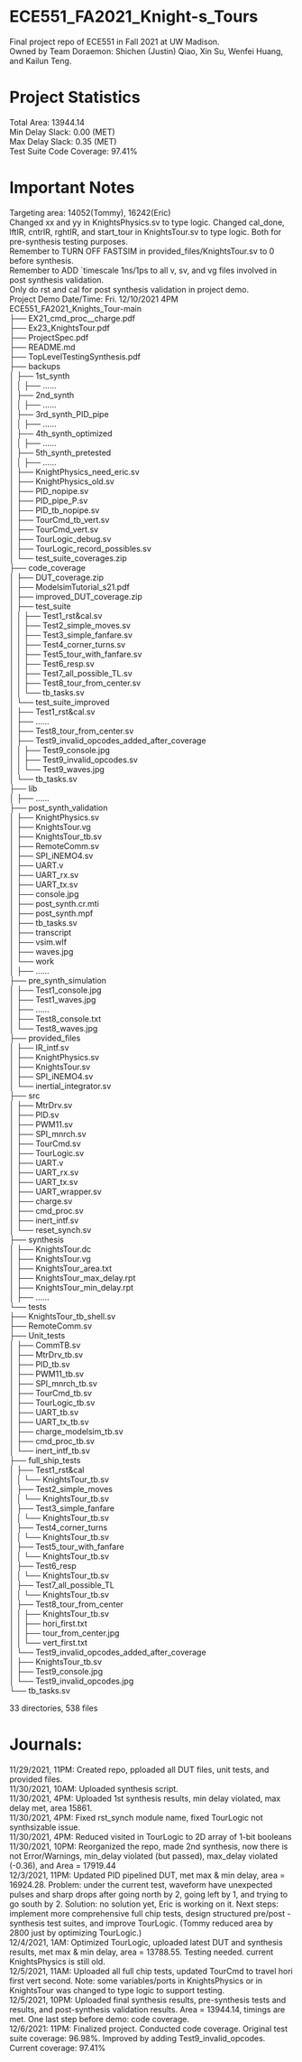# ECE551_FA2021_Knight-s_Tours
Final project repo of ECE551 in Fall 2021 at UW Madison. <br />
Owned by Team Doraemon: Shichen (Justin) Qiao, Xin Su, Wenfei Huang, and Kailun Teng. <br />

# Project Statistics
Total Area: 13944.14 <br />
Min Delay Slack: 0.00 (MET) <br />
Max Delay Slack: 0.35 (MET) <br />
Test Suite Code Coverage: 97.41% <br />

# Important Notes
Targeting area: 14052(Tommy), 16242(Eric) <br />
Changed xx and yy in KnightsPhysics.sv to type logic. Changed cal_done, lftIR, cntrIR, rghtIR, and start_tour in KnightsTour.sv to type logic. Both for pre-synthesis testing purposes. <br />
Remember to TURN OFF FASTSIM in provided_files/KnightsTour.sv to 0 before synthesis. <br />
Remember to ADD `timescale 1ns/1ps to all v, sv, and vg files involved in post synthesis validation. <br />
Only do rst and cal for post synthesis validation in project demo. <br />
Project Demo Date/Time: Fri. 12/10/2021 4PM <br />
ECE551_FA2021_Knights_Tour-main <br />
├── EX21_cmd_proc__charge.pdf <br />
├── Ex23_KnightsTour.pdf <br />
├── ProjectSpec.pdf <br />
├── README.md <br />
├── TopLevelTestingSynthesis.pdf <br />
├── backups <br />
│   ├── 1st_synth <br />
│   │   ├── …… <br />
│   ├── 2nd_synth <br />
│   │   ├── …… <br />
│   ├── 3rd_synth_PID_pipe <br />
│   │   ├── …… <br />
│   ├── 4th_synth_optimized <br />
│   │   ├── …… <br />
│   ├── 5th_synth_pretested <br />
│   │   ├── …… <br />
│   ├── KnightPhysics_need_eric.sv <br />
│   ├── KnightPhysics_old.sv <br />
│   ├── PID_nopipe.sv <br />
│   ├── PID_pipe_P.sv <br />
│   ├── PID_tb_nopipe.sv <br />
│   ├── TourCmd_tb_vert.sv <br />
│   ├── TourCmd_vert.sv <br />
│   ├── TourLogic_debug.sv <br />
│   ├── TourLogic_record_possibles.sv <br />
│   └── test_suite_coverages.zip <br />
├── code_coverage <br />
│   ├── DUT_coverage.zip <br />
│   ├── ModelsimTutorial_s21.pdf <br />
│   ├── improved_DUT_coverage.zip <br />
│   ├── test_suite <br />
│   │   ├── Test1_rst&cal.sv <br />
│   │   ├── Test2_simple_moves.sv <br />
│   │   ├── Test3_simple_fanfare.sv <br />
│   │   ├── Test4_corner_turns.sv <br />
│   │   ├── Test5_tour_with_fanfare.sv <br />
│   │   ├── Test6_resp.sv <br />
│   │   ├── Test7_all_possible_TL.sv <br />
│   │   ├── Test8_tour_from_center.sv <br />
│   │   └── tb_tasks.sv <br />
│   └── test_suite_improved <br />
│       ├── Test1_rst&cal.sv <br />
│       ├── …… <br />
│       ├── Test8_tour_from_center.sv <br />
│       ├── Test9_invalid_opcodes_added_after_coverage <br />
│       │   ├── Test9_console.jpg <br />
│       │   ├── Test9_invalid_opcodes.sv <br />
│       │   └── Test9_waves.jpg <br />
│       └── tb_tasks.sv <br />
├── lib <br />
│   ├── …… <br />
├── post_synth_validation <br />
│   ├── KnightPhysics.sv <br />
│   ├── KnightsTour.vg <br />
│   ├── KnightsTour_tb.sv <br />
│   ├── RemoteComm.sv <br />
│   ├── SPI_iNEMO4.sv <br />
│   ├── UART.v <br />
│   ├── UART_rx.sv <br />
│   ├── UART_tx.sv <br />
│   ├── console.jpg <br />
│   ├── post_synth.cr.mti <br />
│   ├── post_synth.mpf <br />
│   ├── tb_tasks.sv <br />
│   ├── transcript <br />
│   ├── vsim.wlf <br />
│   ├── waves.jpg <br />
│   └── work <br />
│       ├── …… <br />
├── pre_synth_simulation <br />
│   ├── Test1_console.jpg <br />
│   ├── Test1_waves.jpg <br />
│   ├── …… <br />
│   ├── Test8_console.txt <br />
│   └── Test8_waves.jpg <br />
├── provided_files <br />
│   ├── IR_intf.sv <br />
│   ├── KnightPhysics.sv <br />
│   ├── KnightsTour.sv <br />
│   ├── SPI_iNEMO4.sv <br />
│   └── inertial_integrator.sv <br />
├── src <br />
│   ├── MtrDrv.sv <br />
│   ├── PID.sv <br />
│   ├── PWM11.sv <br />
│   ├── SPI_mnrch.sv <br />
│   ├── TourCmd.sv <br />
│   ├── TourLogic.sv <br />
│   ├── UART.v <br />
│   ├── UART_rx.sv <br />
│   ├── UART_tx.sv <br />
│   ├── UART_wrapper.sv <br />
│   ├── charge.sv <br />
│   ├── cmd_proc.sv <br />
│   ├── inert_intf.sv <br />
│   └── reset_synch.sv <br />
├── synthesis <br />
│   ├── KnightsTour.dc <br />
│   ├── KnightsTour.vg <br />
│   ├── KnightsTour_area.txt <br />
│   ├── KnightsTour_max_delay.rpt <br />
│   ├── KnightsTour_min_delay.rpt <br />
│   ├── …… <br />
└── tests <br />
├── KnightsTour_tb_shell.sv <br />
├── RemoteComm.sv <br />
├── Unit_tests <br />
│   ├── CommTB.sv <br />
│   ├── MtrDrv_tb.sv <br />
│   ├── PID_tb.sv <br />
│   ├── PWM11_tb.sv <br />
│   ├── SPI_mnrch_tb.sv <br />
│   ├── TourCmd_tb.sv <br />
│   ├── TourLogic_tb.sv <br />
│   ├── UART_tb.sv <br />
│   ├── UART_tx_tb.sv <br />
│   ├── charge_modelsim_tb.sv <br />
│   ├── cmd_proc_tb.sv <br />
│   └── inert_intf_tb.sv <br />
├── full_ship_tests <br />
│   ├── Test1_rst&cal <br />
│   │   └── KnightsTour_tb.sv <br />
│   ├── Test2_simple_moves <br />
│   │   └── KnightsTour_tb.sv <br />
│   ├── Test3_simple_fanfare <br />
│   │   └── KnightsTour_tb.sv <br />
│   ├── Test4_corner_turns <br />
│   │   └── KnightsTour_tb.sv <br />
│   ├── Test5_tour_with_fanfare <br />
│   │   └── KnightsTour_tb.sv <br />
│   ├── Test6_resp <br />
│   │   └── KnightsTour_tb.sv <br />
│   ├── Test7_all_possible_TL <br />
│   │   └── KnightsTour_tb.sv <br />
│   ├── Test8_tour_from_center <br />
│   │   ├── KnightsTour_tb.sv <br />
│   │   ├── hori_first.txt <br />
│   │   ├── tour_from_center.jpg <br />
│   │   └── vert_first.txt <br />
│   └── Test9_invalid_opcodes_added_after_coverage <br />
│       ├── KnightsTour_tb.sv <br />
│       ├── Test9_console.jpg <br />
│       └── Test9_invalid_opcodes.jpg <br />
└── tb_tasks.sv <br />

33 directories, 538 files <br />

# Journals: <br />
11/29/2021, 11PM: Created repo, pploaded all DUT files, unit tests, and provided files. <br />
11/30/2021, 10AM: Uploaded synthesis script. <br />
11/30/2021, 4PM: Uploaded 1st synthesis results, min delay violated, max delay met, area 15861. <br />
11/30/2021, 4PM: Fixed rst_synch module name, fixed TourLogic not synthsizable issue. <br />
11/30/2021, 4PM: Reduced visited in TourLogic to 2D array of 1-bit booleans <br />
11/30/2021, 10PM: Reorganized the repo, made 2nd synthesis, now there is not Error/Warnings, min_delay violated (but passed), max_delay violated (-0.36), and Area = 17919.44 <br />
12/3/2021, 11PM: Updated PID pipelined DUT, met max & min delay, area = 16924.28. Problem: under the current test, waveform have unexpected pulses and sharp drops after going north by 2, going left by 1, and trying to go south by 2. Solution: no solution yet, Eric is working on it. Next steps: implement more comprehensive full chip tests, design structured pre/post -synthesis test suites, and improve TourLogic. (Tommy reduced area by 2800 just by optimizing TourLogic.) <br />
12/4/2021, 1AM: Optimized TourLogic, uploaded latest DUT and synthesis results, met max & min delay, area = 13788.55. Testing needed. current KnightsPhysics is still old. <br />
12/5/2021, 11AM: Uploaded all full chip tests, updated TourCmd to travel hori first vert second. Note: some variables/ports in KnightsPhysics or in KnightsTour was changed to type logic to support testing. <br />
12/5/2021, 10PM: Uploaded final synthesis results, pre-synthesis tests and results, and post-synthesis validation results. Area = 13944.14, timings are met. One last step before demo: code coverage. <br />
12/6/2021: 11PM: Finalized project. Conducted code coverage. Original test suite coverage: 96.98%. Improved by adding Test9_invalid_opcodes. Current coverage: 97.41%
